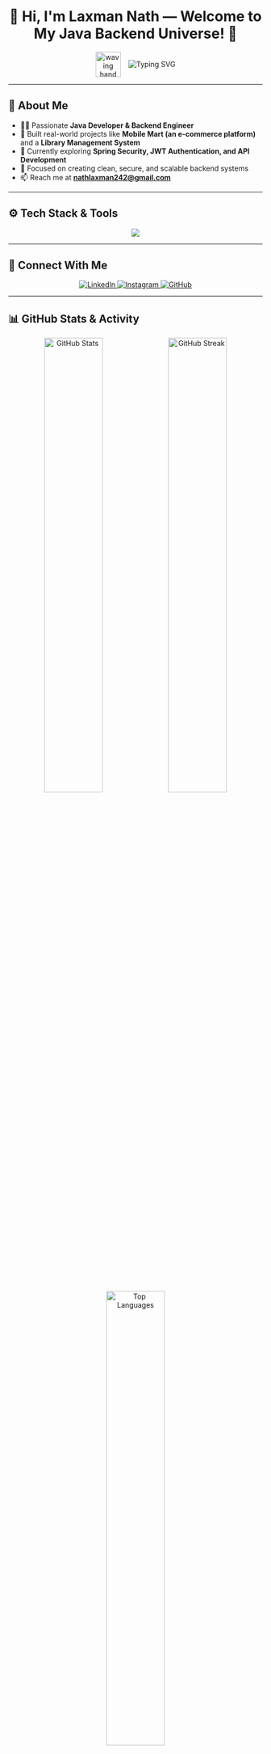 <h1 align="center">👋 Hi, I'm Laxman Nath — Welcome to My Java Backend Universe! 🚀</h1>

<p align="center" style="display: flex; justify-content: center; align-items: center; gap: 15px; flex-wrap: wrap;">
  <img src="https://media.giphy.com/media/hvRJCLFzcasrR4ia7z/giphy.gif" width="50" height="50" alt="waving hand" />
  <img
  src="https://readme-typing-svg.herokuapp.com/?font=Fira+Code&color=%23FF6F61&size=24&center=true&vCenter=true&width=900&height=50&lines=Hello,+I'm+Laxman+Nath!;Java+Developer+|+Spring+Boot+Enthusiast+|+Backend+Engineer;Building+Secure+and+Scalable+Web+Apps;Welcome+to+My+GitHub!"
  alt="Typing SVG"
/>

</p>


---

## 🌟 About Me

- 👨‍💻 Passionate **Java Developer & Backend Engineer**
- 🚀 Built real-world projects like **Mobile Mart (an e-commerce platform)** and a **Library Management System**
- 🌱 Currently exploring **Spring Security, JWT Authentication, and API Development**
- 🎯 Focused on creating clean, secure, and scalable backend systems
- 📫 Reach me at **[nathlaxman242@gmail.com](mailto:nathlaxman242@gmail.com)**

---

## ⚙️ Tech Stack & Tools

<p align="center">
  <img src="https://skillicons.dev/icons?i=java,spring,react,html,css,bootstrap,mysql,git,github,vscode,linux" />
</p>

---

## 🔗 Connect With Me

<p align="center">
  <a href="https://www.linkedin.com/in/laxman-nath/" target="_blank" rel="noopener noreferrer">
    <img
      src="https://img.shields.io/badge/LinkedIn-%230077B5.svg?style=for-the-badge&logo=linkedin&logoColor=white"
      alt="LinkedIn"
    />
  </a>
  <a href="https://www.instagram.com/laxmannath_/" target="_blank" rel="noopener noreferrer">
    <img
      src="https://img.shields.io/badge/Instagram-%23E4405F.svg?style=for-the-badge&logo=instagram&logoColor=white"
      alt="Instagram"
    />
  </a>
  <a href="https://github.com/Laxman-Nath" target="_blank" rel="noopener noreferrer">
    <img
      src="https://img.shields.io/badge/GitHub-181717?style=for-the-badge&logo=github&logoColor=white"
      alt="GitHub"
    />
  </a>
</p>

---

## 📊 GitHub Stats & Activity

<p align="center">
  <img
    src="https://github-readme-stats.vercel.app/api?username=Laxman-Nath&show_icons=true&theme=tokyonight&hide_border=true"
    width="48%"
    alt="GitHub Stats"
  />
  <img
    src="https://github-readme-streak-stats.herokuapp.com/?user=Laxman-Nath&theme=tokyonight&hide_border=true"
    width="48%"
    alt="GitHub Streak"
  />
</p>

<p align="center">
  <img
    src="https://github-readme-stats.vercel.app/api/top-langs/?username=Laxman-Nath&layout=compact&theme=tokyonight&hide_border=true"
    width="48%"
    alt="Top Languages"
  />
</p>

---

## 🐍 My Contribution Snake Animation

[![Run Snake Animation](https://github.com/Laxman-Nath/Laxman-Nath/actions/workflows/snake.yml/badge.svg)](https://github.com/Laxman-Nath/Laxman-Nath/actions/workflows/snake.yml)

<p align="center">
  <img src="https://raw.githubusercontent.com/Laxman-Nath/Laxman-Nath/output/snake.svg" alt="Snake animation" />
</p>

---

<h3 align="center">🚀 Let’s build, innovate, and grow together in the world of code! 🚀</h3>
